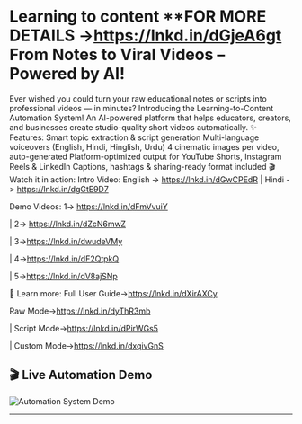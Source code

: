 # Learning to content **FOR MORE DETAILS ->https://lnkd.in/dGjeA6gt From Notes to Viral Videos – Powered by AI!
Ever wished you could turn your raw educational notes or scripts into professional videos — in minutes?
Introducing the Learning-to-Content Automation System!
 An AI-powered platform that helps educators, creators, and businesses create studio-quality short videos automatically.
✨ Features:
Smart topic extraction & script generation
Multi-language voiceovers (English, Hindi, Hinglish, Urdu)
4 cinematic images per video, auto-generated
Platform-optimized output for YouTube Shorts, Instagram Reels & LinkedIn
Captions, hashtags & sharing-ready format included
🎬 Watch it in action:
 Intro Video: English -> https://lnkd.in/dGwCPEdR
 | Hindi -> https://lnkd.in/dgGtE9D7


 Demo Videos: 1-> https://lnkd.in/dFmVvuiY 

 | 2-> https://lnkd.in/dZcN6mwZ 

 | 3->https://lnkd.in/dwudeVMy 

 | 4->https://lnkd.in/dF2QtpkQ 

 | 5->https://lnkd.in/dV8ajSNp

📖 Learn more:
 Full User Guide->https://lnkd.in/dXirAXCy


 Raw Mode->https://lnkd.in/dyThR3mb

 | Script Mode->https://lnkd.in/dPirWGs5 

 | Custom Mode->https://lnkd.in/dxqivGnS

## 🎬 Live Automation Demo

![Automation System Demo](https://github.com/TABISHCODING/Learning-to-content/raw/c66f008ebf30f89f045e68bc0689d1c7669cbb77/Untitled%20video%20-%20Made%20with%20Clipchamp.gif)

---
